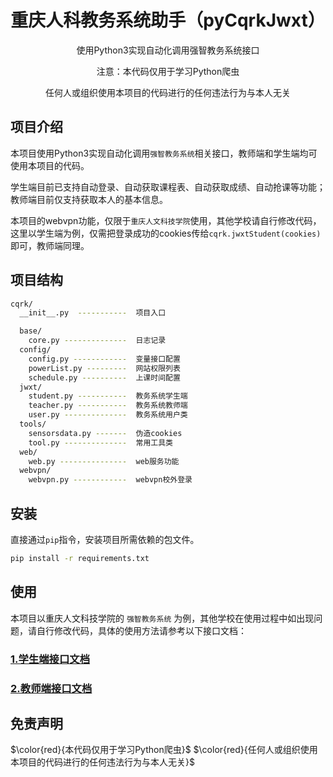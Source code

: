 


<center>
    <h1>重庆人科教务系统助手（pyCqrkJwxt）</h1>
    <p>使用Python3实现自动化调用强智教务系统接口</p>
    <p>注意：本代码仅用于学习Python爬虫</p>
    <p>任何人或组织使用本项目的代码进行的任何违法行为与本人无关</p>
</center>

## 项目介绍
本项目使用Python3实现自动化调用`强智教务系统`相关接口，教师端和学生端均可使用本项目的代码。

学生端目前已支持自动登录、自动获取课程表、自动获取成绩、自动抢课等功能；教师端目前仅支持获取本人的基本信息。

本项目的webvpn功能，仅限于`重庆人文科技学院`使用，其他学校请自行修改代码，这里以学生端为例，仅需把登录成功的cookies传给`cqrk.jwxtStudent(cookies)`即可，教师端同理。

## 项目结构
```sh
cqrk/
  __init__.py  -----------  项目入口

  base/
    core.py --------------  日志记录
  config/
    config.py ------------  变量接口配置
    powerList.py ---------  网站权限列表
    schedule.py ----------  上课时间配置
  jwxt/
    student.py -----------  教务系统学生端
    teacher.py -----------  教务系统教师端
    user.py --------------  教务系统用户类
  tools/
    sensorsdata.py -------  伪造cookies
    tool.py --------------  常用工具类
  web/
    web.py ---------------  web服务功能
  webvpn/
    webvpn.py ------------  webvpn校外登录
```

## 安装
直接通过`pip`指令，安装项目所需依赖的包文件。
```sh
pip install -r requirements.txt
```


## 使用

本项目以重庆人文科技学院的 `强智教务系统` 为例，其他学校在使用过程中如出现问题，请自行修改代码，具体的使用方法请参考以下接口文档：

### [1.学生端接口文档](./docx/student.md)
### [2.教师端接口文档](./docx/student.md)


## 免责声明
$\color{red}{本代码仅用于学习Python爬虫}$
$\color{red}{任何人或组织使用本项目的代码进行的任何违法行为与本人无关}$